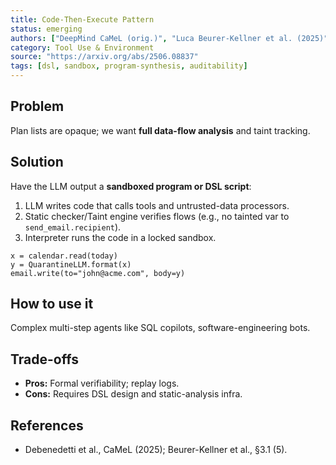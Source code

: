 ```yaml
---
title: Code-Then-Execute Pattern
status: emerging
authors: ["DeepMind CaMeL (orig.)", "Luca Beurer-Kellner et al. (2025)"]
category: Tool Use & Environment
source: "https://arxiv.org/abs/2506.08837"
tags: [dsl, sandbox, program-synthesis, auditability]
---
```


## Problem
Plan lists are opaque; we want **full data-flow analysis** and taint tracking.

## Solution
Have the LLM output a **sandboxed program or DSL script**:

1. LLM writes code that calls tools and untrusted-data processors.  
2. Static checker/Taint engine verifies flows (e.g., no tainted var to `send_email.recipient`).  
3. Interpreter runs the code in a locked sandbox.

```dsl
x = calendar.read(today)
y = QuarantineLLM.format(x)
email.write(to="john@acme.com", body=y)
```

## How to use it

Complex multi-step agents like SQL copilots, software-engineering bots.

## Trade-offs

* **Pros:** Formal verifiability; replay logs.
* **Cons:** Requires DSL design and static-analysis infra.

## References

* Debenedetti et al., CaMeL (2025); Beurer-Kellner et al., §3.1 (5).